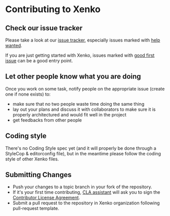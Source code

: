 # Contributing to Xenko

## Check our issue tracker

Please take a look at our [issue tracker](https://github.com/xenko3d/xenko/issues), especially issues marked with [help wanted](https://github.com/xenko3d/xenko/labels/help%20wanted).

If you are just getting started with Xenko, issues marked with [good first issue](https://github.com/xenko3d/xenko/labels/good%20first%20issue) can be a good entry point.

## Let other people know what you are doing

Once you work on some task, notify people on the appropriate issue (create one if none exists) to:
* make sure that no two people waste time doing the same thing
* lay out your plans and discuss it with collaborators to make sure it is properly architectured and would fit well in the project
* get feedbacks from other people

## Coding style

There's no Coding Style spec yet (and it will properly be done through a StyleCop & editorconfig file), but in the meantime please follow the coding style of other Xenko files.

## Submitting Changes

* Push your changes to a topic branch in your fork of the repository.
* If it's your first time contributing, [CLA assistant](https://cla-assistant.io/) will ask you to sign the [Contributor License Agreement](https://github.com/xenko3d/xenko/blob/master/docs/ContributorLicenseAgreement.md).
* Submit a pull request to the repository in Xenko organization following pull-request template.
